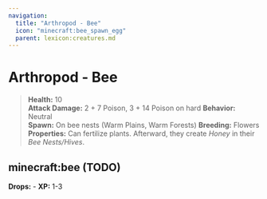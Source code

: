 ```yaml
---
navigation:
  title: "Arthropod - Bee"
  icon: "minecraft:bee_spawn_egg"
  parent: lexicon:creatures.md
---
```


# Arthropod - Bee

> __Health:__ 10    
> __Attack Damage:__ 2 + 7 Poison, 3 + 14 Poison on hard 
> __Behavior:__ Neutral     
> __Spawn:__ On bee nests (Warm Plains, Warm Forests) 
> __Breeding:__ Flowers     
> __Properties:__ 
Can fertilize plants. Afterward, they create *Honey* in their *Bee Nests/Hives*.

## minecraft:bee (TODO)

<GameScene zoom={2}>
  <Entity id="minecraft:bee" />
</GameScene>

__Drops:__ -  __XP:__ 1-3

